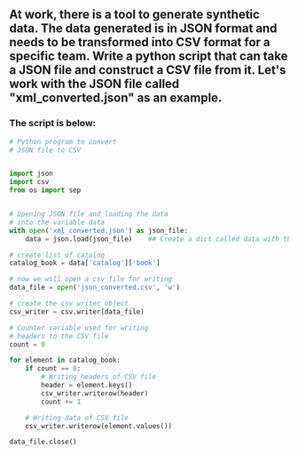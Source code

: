 ## At work, there is a tool to generate synthetic data. The data generated is in JSON format and needs to be transformed into CSV format for a specific team. Write a python script that can take a JSON file and construct a CSV file from it. Let's work with the JSON file called "xml_converted.json" as an example.
### The script is below:

```python
# Python program to convert
# JSON file to CSV


import json
import csv
from os import sep


# Opening JSON file and loading the data
# into the variable data
with open('xml_converted.json') as json_file:
	data = json.load(json_file)    ## Create a dict called data with the json content

# create list of catalog 
catalog_book = data['catalog']['book']

# now we will open a csv file for writing
data_file = open('json_converted.csv', 'w')

# create the csv writer object
csv_writer = csv.writer(data_file)

# Counter variable used for writing
# headers to the CSV file
count = 0

for element in catalog_book:
	if count == 0:
		# Writing headers of CSV file
		header = element.keys()
		csv_writer.writerow(header)
		count += 1

	# Writing data of CSV file
	csv_writer.writerow(element.values())

data_file.close()

```

